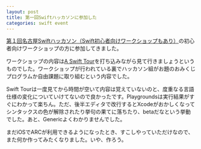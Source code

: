 ```yaml
---
layout: post
title: 第一回Swiftハッカソンに参加した
categories: swift event
---
```

[第１回名古屋Swiftハッカソン（Swift初心者向けワークショップもあり）][1]の初心者向けワークショップの方に参加してきました。

ワークショップの内容は[A Swift Tour][2]を打ち込みながら見て行きましょうというものでした。ワークショップが行われている裏でハッカソン組がお題のおみくじプログラムか自由課題に取り組むという内容でした。

Swift Tourは一度見てから時間が空いて内容は覚えていないのと、度重なる言語仕様の変化についていけてないので良かったです。Playgroundsは実行結果がすぐにわかって楽ちん。ただ、後半エディタで改行するとXcodeがおかしくなってシンタックスの色が解除されたり挙句の果てに落ちたり、betaだなという挙動でした。あと、Genericよくわかりませんでした。

まだiOSでARCが利用できるようになったとき、すこしやっていただけなので、また何か作ってみたくなりました。いや、作ろう。

[1]: https://atnd.org/events/54763
[2]: https://developer.apple.com/library/prerelease/ios/documentation/Swift/Conceptual/Swift_Programming_Language/GuidedTour.html#//apple_ref/doc/uid/TP40014097-CH2
